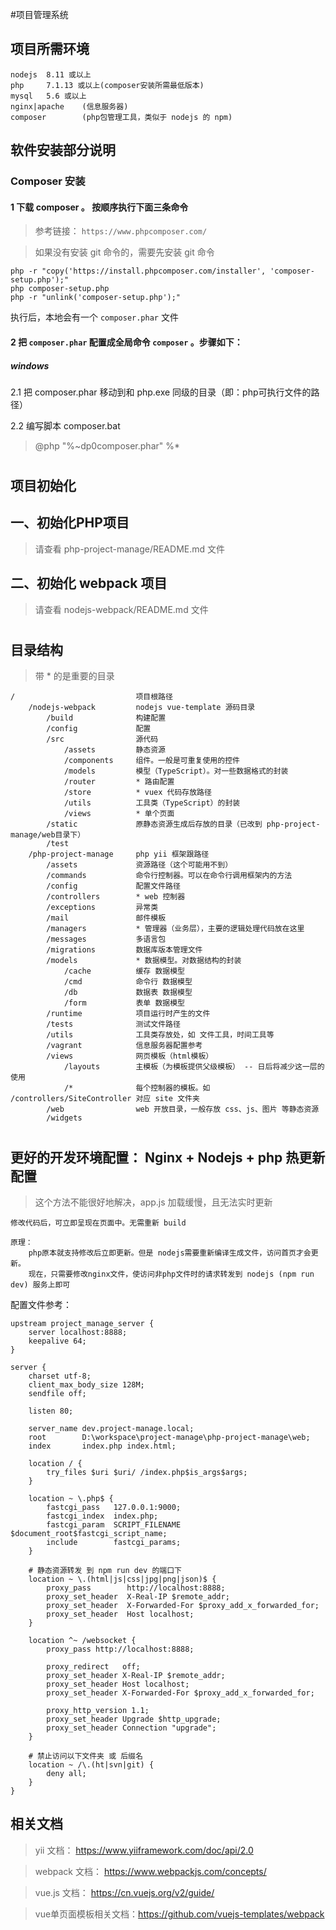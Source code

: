 #项目管理系统

## 项目所需环境
    nodejs  8.11 或以上
    php     7.1.13 或以上(composer安装所需最低版本)
    mysql   5.6 或以上
    nginx|apache    (信息服务器)
    composer        (php包管理工具，类似于 nodejs 的 npm)
    
## 软件安装部分说明

### Composer 安装

#### 1 下载 composer 。 按顺序执行下面三条命令
>参考链接： `https://www.phpcomposer.com/`

>如果没有安装 git 命令的，需要先安装 git 命令

    php -r "copy('https://install.phpcomposer.com/installer', 'composer-setup.php');"
    php composer-setup.php
    php -r "unlink('composer-setup.php');"
    
执行后，本地会有一个 `composer.phar` 文件

#### 2 把 `composer.phar` 配置成全局命令 `composer` 。步骤如下：

##### windows

2.1 把 composer.phar 移动到和 php.exe 同级的目录（即：php可执行文件的路径）
        
2.2 编写脚本 composer.bat
>@php "%~dp0composer.phar" %*

#
#

## 项目初始化

## 一、初始化PHP项目

>请查看 php-project-manage/README.md 文件
    
## 二、初始化 webpack 项目

>请查看 nodejs-webpack/README.md 文件

#
#    

## 目录结构

> 带 * 的是重要的目录

```
/                           项目根路径
    /nodejs-webpack         nodejs vue-template 源码目录
        /build              构建配置
        /config             配置
        /src                源代码
            /assets         静态资源
            /components     组件。一般是可重复使用的控件
            /models         模型（TypeScript）。对一些数据格式的封装
            /router         * 路由配置
            /store          * vuex 代码存放路径
            /utils          工具类（TypeScript）的封装
            /views          * 单个页面
        /static             原静态资源生成后存放的目录（已改到 php-project-manage/web目录下）
        /test               
    /php-project-manage     php yii 框架跟路径
        /assets             资源路径（这个可能用不到）
        /commands           命令行控制器。可以在命令行调用框架内的方法
        /config             配置文件路径
        /controllers        * web 控制器
        /exceptions         异常类
        /mail               邮件模板
        /managers           * 管理器（业务层），主要的逻辑处理代码放在这里
        /messages           多语言包
        /migrations         数据库版本管理文件
        /models             * 数据模型。对数据结构的封装
            /cache          缓存 数据模型
            /cmd            命令行 数据模型
            /db             数据表 数据模型
            /form           表单 数据模型
        /runtime            项目运行时产生的文件
        /tests              测试文件路径
        /utils              工具类存放处，如 文件工具，时间工具等
        /vagrant            信息服务器配置参考
        /views              网页模板（html模板）
            /layouts        主模板（为模板提供父级模板） -- 日后将减少这一层的使用
            /*              每个控制器的模板。如 /controllers/SiteController 对应 site 文件夹
        /web                web 开放目录，一般存放 css、js、图片 等静态资源
        /widgets
```
#
#    

## 更好的开发环境配置： Nginx + Nodejs + php 热更新配置

> 这个方法不能很好地解决，app.js 加载缓慢，且无法实时更新

    修改代码后，可立即呈现在页面中。无需重新 build
    
    原理：
        php原本就支持修改后立即更新。但是 nodejs需要重新编译生成文件，访问首页才会更新。
        现在，只需要修改nginx文件，使访问非php文件时的请求转发到 nodejs (npm run dev) 服务上即可
        
        
配置文件参考：
```
upstream project_manage_server {
    server localhost:8888;
    keepalive 64;
}

server {
    charset utf-8;
    client_max_body_size 128M;
    sendfile off;

    listen 80;

    server_name dev.project-manage.local;
    root        D:\workspace\project-manage\php-project-manage\web;
    index       index.php index.html;

    location / {
        try_files $uri $uri/ /index.php$is_args$args;
    }

    location ~ \.php$ {
        fastcgi_pass   127.0.0.1:9000;
        fastcgi_index  index.php;
        fastcgi_param  SCRIPT_FILENAME  $document_root$fastcgi_script_name;
        include        fastcgi_params;  
    }

    # 静态资源转发 到 npm run dev 的端口下
    location ~ \.(html|js|css|jpg|png|json)$ {
        proxy_pass        http://localhost:8888;
        proxy_set_header  X-Real-IP $remote_addr;
        proxy_set_header  X-Forwarded-For $proxy_add_x_forwarded_for;
        proxy_set_header  Host localhost;
    }

    location ^~ /websocket {
        proxy_pass http://localhost:8888;

        proxy_redirect   off;
        proxy_set_header X-Real-IP $remote_addr;
        proxy_set_header Host localhost;
        proxy_set_header X-Forwarded-For $proxy_add_x_forwarded_for;

        proxy_http_version 1.1;
        proxy_set_header Upgrade $http_upgrade;
        proxy_set_header Connection "upgrade";
    }

    # 禁止访问以下文件夹 或 后缀名
    location ~ /\.(ht|svn|git) {
        deny all;
    }
}
```
    
## 相关文档

>yii 文档： https://www.yiiframework.com/doc/api/2.0

>webpack 文档： https://www.webpackjs.com/concepts/

>vue.js 文档： https://cn.vuejs.org/v2/guide/

>vue单页面模板相关文档：https://github.com/vuejs-templates/webpack
